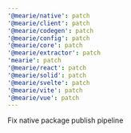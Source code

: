 ```yaml
---
'@mearie/native': patch
'@mearie/client': patch
'@mearie/codegen': patch
'@mearie/config': patch
'@mearie/core': patch
'@mearie/extractor': patch
'mearie': patch
'@mearie/react': patch
'@mearie/solid': patch
'@mearie/svelte': patch
'@mearie/vite': patch
'@mearie/vue': patch
---
```


Fix native package publish pipeline

